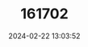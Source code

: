 ---
title: "161702"
category: "Rajella purpuriventralis"
draft: false
date: 2024-02-22 13:03:52
languages:
  English: ["Purplebelly Skate"]
---